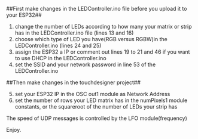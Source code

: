 ##First make changes in the LEDController.ino file before you upload it to your ESP32##

1. change the number of LEDs according to how many your matrix or strip has in the LEDController.ino file (lines 13 and 16)
2. choose which type of LED you have(RGB versus RGBW)in the LEDController.ino (lines 24 and 25)
3. assign the ESP32 a IP or comment out lines 19 to 21 and 46 if you want to use DHCP in the LEDController.ino
4. set the SSID and your network password in line 53 of the LEDController.ino

##Then make changes in the touchdesigner project##

5. set your ESP32 IP in the OSC out1 module as Network Address
6. set the number of rows your LED matrix has in the numPixels1 module constants, or the squareroot of the number of LEDs your strip has

The speed of UDP messages is controlled by the LFO module(frequency) 

Enjoy.
